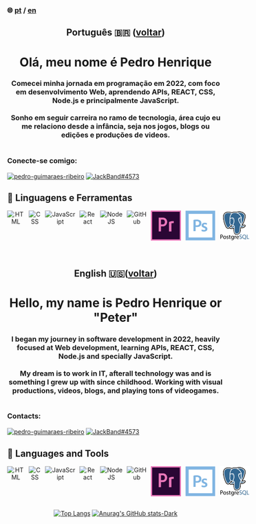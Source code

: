 <a id='inicio'></a> 
### 🌐 [pt](#pt) / [en](#en)

<a id='pt'></a>

## <div align='center'> Português 🇧🇷 ([voltar](#inicio))</div>

<h1 align="center" font-size='50px'>
  Olá, meu nome é Pedro Henrique
</h1>

<h3 align="center">
  Comecei minha jornada em programação em 2022, com foco em desenvolvimento Web, aprendendo APIs, REACT, CSS, Node.js e principalmente JavaScript.<br/>
  <br/>
  Sonho em seguir carreira no ramo de tecnologia, área cujo eu me relaciono desde a infância, seja nos jogos, blogs ou edições e produções de videos. 
</h3>

#

<h3 align="left">Conecte-se comigo:</h3>
<p align="left">
<a href="https://www.linkedin.com/in/pedro-guimaraes-ribeiro/" target="_blank"><img align="center" src="https://img.shields.io/badge/LinkedIn-0077B5?style=for-the-badge&logo=linkedin&logoColor=white" alt="pedro-guimaraes-ribeiro" height="50"></a>
<a href="https://discord.gg/JackBand#4573" target="_blank"><img align="center" src="https://img.shields.io/badge/Discord-5865F2?style=for-the-badge&logo=discord&logoColor=white" alt="JackBand#4573" height="50"></a>
</p>
  
## 🧰 Linguagens e Ferramentas
<div align="center" style="display:flex;">
  <img  alt="HTML" width="70px" style="padding-right:10px;" src="https://cdn.jsdelivr.net/gh/devicons/devicon/icons/html5/html5-plain.svg" />
  <img  alt="CSS" width="70px" style="padding-right:10px;" src="https://cdn.jsdelivr.net/gh/devicons/devicon/icons/css3/css3-plain.svg" />
  <img  alt="JavaScript" width="70px" style="padding-right:10px;" src="https://cdn.jsdelivr.net/gh/devicons/devicon/icons/javascript/javascript-plain.svg" />
  <img  alt="React" width="70px" style="padding-right:10px;" src="https://cdn.jsdelivr.net/gh/devicons/devicon/icons/react/react-original.svg" />
  <img  alt="NodeJS" width="70px" style="padding-right:10px;" src="https://cdn.jsdelivr.net/gh/devicons/devicon/icons/nodejs/nodejs-original.svg" />
  <img  alt="GitHub" width="70px" style="padding-right:10px;" src="https://cdn.jsdelivr.net/gh/devicons/devicon/icons/github/github-original.svg" />
  <img  alt="Premiere" width="70px" style="padding-right:10px;" src="https://github.com/devicons/devicon/blob/v2.15.1/icons/premierepro/premierepro-original.svg" />
  <img  alt="Photoshop" width="70px" style="padding-right:10px;" src="https://github.com/devicons/devicon/blob/v2.15.1/icons/photoshop/photoshop-line.svg" />
  <img  alt="PostgreSQL" width="70px" style="padding-right:10px;" src="https://github.com/devicons/devicon/blob/v2.15.1/icons/postgresql/postgresql-original-wordmark.svg" />
  
</div>

<br/>
<br/>


 <a id='en'></a>

## <div align='center'> English 🇺🇸([voltar](#inicio))</div>

<h1 align="center" font-size='50px'>
  Hello, my name is Pedro Henrique or "Peter"
</h1>
<h3 align="center">
  I began my journey in software development in 2022, heavily focused at Web development, learning APIs, REACT, CSS, Node.js and specially JavaScript. <br/>
  <br/>
  My dream is to work in IT, afterall technology was and is something I grew up with since childhood. Working with visual productions, videos, blogs, and playing tons   of videogames.
</h3>

#

<h3 align="left">Contacts:</h3>
<p align="left">
<a href="https://www.linkedin.com/in/pedro-guimaraes-ribeiro/" target="_blank"><img align="center" src="https://img.shields.io/badge/LinkedIn-0077B5?style=for-the-badge&logo=linkedin&logoColor=white" alt="pedro-guimaraes-ribeiro" height="50"></a>
<a href="https://discord.gg/JackBand#4573" target="_blank"><img align="center" src="https://img.shields.io/badge/Discord-5865F2?style=for-the-badge&logo=discord&logoColor=white" alt="JackBand#4573" height="50"></a>
</p>

## 🧰 Languages and Tools
<div align="center" style="display:flex;">
  <img  alt="HTML" width="70px" style="padding-right:10px;" src="https://cdn.jsdelivr.net/gh/devicons/devicon/icons/html5/html5-plain.svg" />
  <img  alt="CSS" width="70px" style="padding-right:10px;" src="https://cdn.jsdelivr.net/gh/devicons/devicon/icons/css3/css3-plain.svg" />
  <img  alt="JavaScript" width="70px" style="padding-right:10px;" src="https://cdn.jsdelivr.net/gh/devicons/devicon/icons/javascript/javascript-plain.svg" />
  <img  alt="React" width="70px" style="padding-right:10px;" src="https://cdn.jsdelivr.net/gh/devicons/devicon/icons/react/react-original.svg" />
  <img  alt="NodeJS" width="70px" style="padding-right:10px;" src="https://cdn.jsdelivr.net/gh/devicons/devicon/icons/nodejs/nodejs-original.svg" />
  <img  alt="GitHub" width="70px" style="padding-right:10px;" src="https://cdn.jsdelivr.net/gh/devicons/devicon/icons/github/github-original.svg" />
  <img  alt="GitHub" width="70px" style="padding-right:10px;" src="https://github.com/devicons/devicon/blob/v2.15.1/icons/premierepro/premierepro-original.svg" />
  <img  alt="GitHub" width="70px" style="padding-right:10px;" src="https://github.com/devicons/devicon/blob/v2.15.1/icons/photoshop/photoshop-line.svg" />
  <img  alt="PostgreSQL" width="70px" style="padding-right:10px;" src="https://github.com/devicons/devicon/blob/v2.15.1/icons/postgresql/postgresql-original-wordmark.svg" />
</div>
<br />

<div align='center'>
 
[![Top Langs](https://github-readme-stats-sigma-five.vercel.app/api/top-langs/?username=Jackie-Band&show_icons=true&theme=synthwave)](https://github.com/anuraghazra/github-readme-stats)
[![Anurag's GitHub stats-Dark](https://github-readme-stats-sigma-five.vercel.app/api?username=Jackie-Band&show_icons=true&theme=synthwave)](https://github.com/anuraghazra/github-readme-stats)
 
 </div>

<!--
**Jackie-Band/Jackie-Ban![Rock](https://user-images.githubusercontent.com/112722390/190700855-4d87c2e3-612e-465a-8465-e92c75fd4c9f.gif) (you found my secret lair)
d** is a ✨ _special_ ✨ repository because its `README.md` (this file) appears on your GitHub profile.

Here are some ideas to get you started:

- 🔭 I’m currently working on ...
- 🌱 I’m currently learning ...
- 👯 I’m looking to collaborate on ...
- 🤔 I’m looking for help with ...
- 💬 Ask me about ...
- 📫 How to reach me: ...
- 😄 Pronouns: ...
- ⚡ Fun fact: ...
-->

